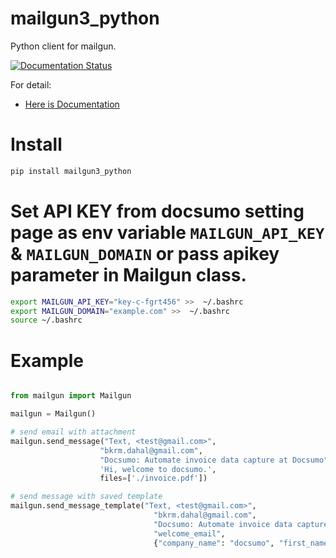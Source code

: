 # mailgun3_python
Python client for mailgun.  

[![Documentation Status](https://readthedocs.org/projects/mailgun3-python/badge/?version=latest)](https://mailgun3-python.readthedocs.io/en/latest/?badge=latest)

For detail:
- [Here is Documentation](https://mailgun3-python.readthedocs.io/en/latest/index.html)  


# Install 
```bash
pip install mailgun3_python
```

# Set API KEY from docsumo setting page as env variable `MAILGUN_API_KEY` & ``MAILGUN_DOMAIN`` or pass apikey parameter in Mailgun class.

```bash
export MAILGUN_API_KEY="key-c-fgrt456" >>  ~/.bashrc
export MAILGUN_DOMAIN="example.com" >>  ~/.bashrc
source ~/.bashrc
```

# Example

```python

from mailgun import Mailgun

mailgun = Mailgun()

# send email with attachment 
mailgun.send_message("Text, <test@gmail.com>", 
                    "bkrm.dahal@gmail.com", 
                    "Docsumo: Automate invoice data capture at Docsumo", 
                    'Hi, welcome to docsumo.', 
                    files=['./invoice.pdf'])

# send message with saved template
mailgun.send_message_template("Text, <test@gmail.com>", 
                                "bkrm.dahal@gmail.com", 
                                "Docsumo: Automate invoice data capture at Docsumo", 
                                "welcome_email", 
                                {"company_name": "docsumo", "first_name": "bikram"})
```





